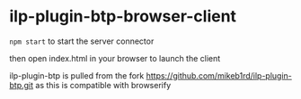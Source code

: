 # ilp-plugin-btp-browser-client

`npm start` to start the server connector

then open index.html in your browser to launch the client

ilp-plugin-btp is pulled from the fork https://github.com/mikeb1rd/ilp-plugin-btp.git as this is compatible with browserify